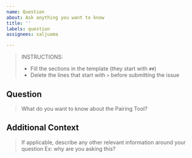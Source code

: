 ```yaml
---
name: Question
about: Ask anything you want to know
title: ''
labels: question
assignees: saljuama

---
```


> INSTRUCTIONS:
> * Fill the sections in the template (they start with `##`)
> * Delete the lines that start with `>` before submitting the issue

## Question
> What do you want to know about the Pairing Tool? 

## Additional Context
> If applicable, describe any other relevant information around your question
> Ex: why are you asking this?
